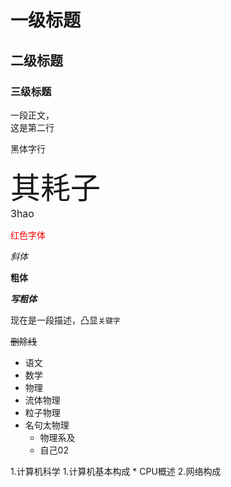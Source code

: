 
# 一级标题
## 二级标题
### 三级标题

一段正文，<br>
这是第二行

<font face="黑体">黑体字行</font><br>

<font size=7>其耗子</font><br>
<font size=3>3hao</font>

<font color=#FF0000>红色字体</font>

*斜体*

**粗体**

***写粗体***

现在是一段描述，凸显`关键字`

~~删除线~~

* 语文
* 数学
* 物理
 * 流体物理
 * 粒子物理
 * 名句太物理
 	* 物理系及
	* 自己02

1.计算机科学
	1.计算机基本构成
	 * CPU概述
	2.网络构成
